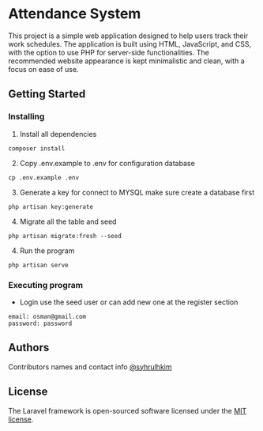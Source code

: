 # Attendance System

This project is a simple web application designed to help users track their work schedules. The application is built using HTML, JavaScript, and CSS, with the option to use PHP for server-side functionalities. The recommended website appearance is kept minimalistic and clean, with a focus on ease of use.

## Getting Started

### Installing

1. Install all dependencies
```
composer install
```
2. Copy .env.example to .env for configuration database
```
cp .env.example .env
```

3. Generate a key for connect to MYSQL make sure create a database first
```
php artisan key:generate
```

4. Migrate all the table and seed
```
php artisan migrate:fresh --seed
```

4. Run the program
```
php artisan serve
```

### Executing program

* Login use the seed user or can add new one at the register section
```
email: osman@gmail.com
password: password
```

## Authors

Contributors names and contact info
[@syhrulhkim](https://www.linkedin.com/in/muhammad-syahrul-hakim-322100192/)

## License

The Laravel framework is open-sourced software licensed under the [MIT license](https://opensource.org/licenses/MIT).
